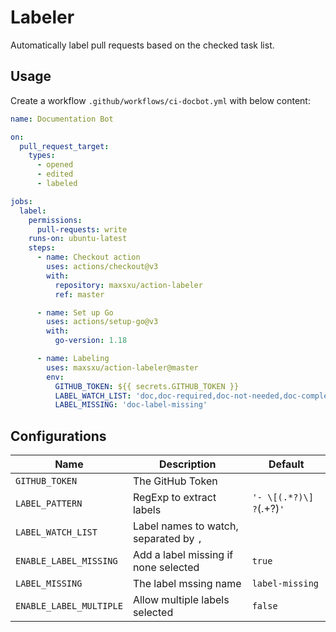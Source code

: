 # Labeler

Automatically label pull requests based on the checked task list.

## Usage

Create a workflow `.github/workflows/ci-docbot.yml` with below content:

```yaml
name: Documentation Bot

on:
  pull_request_target:
    types:
      - opened
      - edited
      - labeled

jobs:
  label:
    permissions:
      pull-requests: write
    runs-on: ubuntu-latest
    steps:
      - name: Checkout action
        uses: actions/checkout@v3
        with:
          repository: maxsxu/action-labeler
          ref: master

      - name: Set up Go
        uses: actions/setup-go@v3
        with:
          go-version: 1.18

      - name: Labeling
        uses: maxsxu/action-labeler@master
        env:
          GITHUB_TOKEN: ${{ secrets.GITHUB_TOKEN }}
          LABEL_WATCH_LIST: 'doc,doc-required,doc-not-needed,doc-complete,doc-label-missing'
          LABEL_MISSING: 'doc-label-missing'
```

## Configurations

| Name                    | Description                            | Default                   |
| ----------------------- |----------------------------------------| ------------------------- |
| `GITHUB_TOKEN`          | The GitHub Token                       | &nbsp;                   |
| `LABEL_PATTERN`         | RegExp to extract labels               | `'- \[(.*?)\] ?`(.+?)`' ` |
| `LABEL_WATCH_LIST`      | Label names to watch, separated by `,` | &nbsp; |
| `ENABLE_LABEL_MISSING`  | Add a label missing if none selected   | `true`                    |
| `LABEL_MISSING`         | The label mssing name                  | `label-missing` |
| `ENABLE_LABEL_MULTIPLE` | Allow multiple labels selected         | `false`                   |